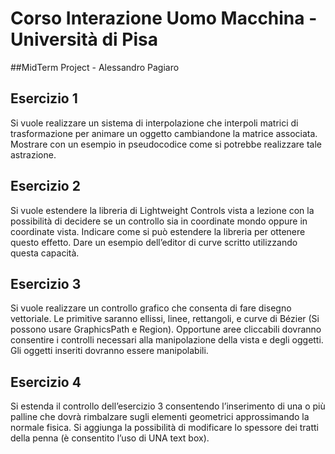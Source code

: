 # Corso Interazione Uomo Macchina - Università di Pisa
##MidTerm Project - Alessandro Pagiaro

## Esercizio 1
Si vuole realizzare un sistema di interpolazione che interpoli matrici di trasformazione per animare un oggetto cambiandone la matrice associata. Mostrare con un esempio in pseudocodice come si potrebbe realizzare tale astrazione.
## Esercizio 2
Si vuole estendere la libreria di Lightweight Controls vista a lezione con la possibilità di decidere se un controllo sia in coordinate mondo oppure in coordinate vista. Indicare come si può estendere la libreria per ottenere questo effetto. Dare un esempio dell’editor di curve scritto utilizzando questa capacità.
## Esercizio 3
Si vuole realizzare un controllo grafico che consenta di fare disegno vettoriale. Le primitive saranno ellissi, linee, rettangoli, e curve di Bézier (Si possono usare GraphicsPath e Region). Opportune aree cliccabili dovranno consentire i controlli necessari alla manipolazione della vista e degli oggetti. Gli oggetti inseriti dovranno essere manipolabili. 
## Esercizio 4
Si estenda il controllo dell’esercizio 3 consentendo l’inserimento di una o più palline che dovrà rimbalzare sugli elementi geometrici approssimando la normale fisica. Si aggiunga la possibilità di modificare lo spessore dei tratti della penna (è consentito l’uso di UNA text box).
